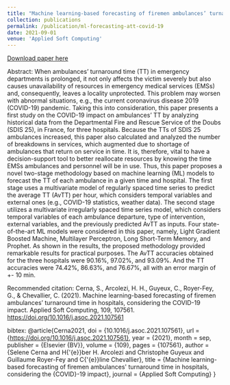 ```yaml
---
title: "Machine learning-based forecasting of firemen ambulances’ turnaround time in hospitals, considering the COVID-19 impact"
collection: publications
permalink: /publication/ml-forecasting-att-covid-19
date: 2021-09-01
venue: 'Applied Soft Computing'
---
```



[Download paper here](http://hharcolezi.github.io/files/2021_ASOC_ATT.pdf)

Abstract: When ambulances’ turnaround time (TT) in emergency departments is prolonged, it not only affects the victim severely but also causes unavailability of resources in emergency medical services (EMSs) and, consequently, leaves a locality unprotected. This problem may worsen with abnormal situations, e.g., the current coronavirus disease 2019 (COVID-19) pandemic. Taking this into consideration, this paper presents a first study on the COVID-19 impact on ambulances’ TT by analyzing historical data from the Departmental Fire and Rescue Service of the Doubs (SDIS 25), in France, for three hospitals. Because the TTs of SDIS 25 ambulances increased, this paper also calculated and analyzed the number of breakdowns in services, which augmented due to shortage of ambulances that return on service in time. It is, therefore, vital to have a decision-support tool to better reallocate resources by knowing the time EMSs ambulances and personnel will be in use. Thus, this paper proposes a novel two-stage methodology based on machine learning (ML) models to forecast the TT of each ambulance in a given time and hospital. The first stage uses a multivariate model of regularly spaced time series to predict the average TT (AvTT) per hour, which considers temporal variables and external ones (e.g., COVID-19 statistics, weather data). The second stage utilizes a multivariate irregularly spaced time series model, which considers temporal variables of each ambulance departure, type of intervention, external variables, and the previously predicted AvTT as inputs. Four state-of-the-art ML models were considered in this paper, namely, Light Gradient Boosted Machine, Multilayer Perceptron, Long Short-Term Memory, and Prophet. As shown in the results, the proposed methodology provided remarkable results for practical purposes. The AvTT accuracies obtained for the three hospitals were 90.16%, 97.02%, and 93.09%. And the TT accuracies were 74.42%, 86.63%, and 76.67%, all with an error margin of +- 10 min.

Recommended citation: Cerna, S., Arcolezi, H. H., Guyeux, C., Royer-Fey, G., & Chevallier, C. (2021). Machine learning-based forecasting of firemen ambulances’ turnaround time in hospitals, considering the COVID-19 impact. Applied Soft Computing, 109, 107561. https://doi.org/10.1016/j.asoc.2021.107561

bibtex: @article{Cerna2021,
  doi = {10.1016/j.asoc.2021.107561},
  url = {https://doi.org/10.1016/j.asoc.2021.107561},
  year = {2021},
  month = sep,
  publisher = {Elsevier {BV}},
  volume = {109},
  pages = {107561},
  author = {Selene Cerna and H{\'{e}}ber H. Arcolezi and Christophe Guyeux and Guillaume Royer-Fey and C{\'{e}}line Chevallier},
  title = {Machine learning-based forecasting of firemen ambulances' turnaround time in hospitals,  considering the {COVID}-19 impact},
  journal = {Applied Soft Computing}
}
